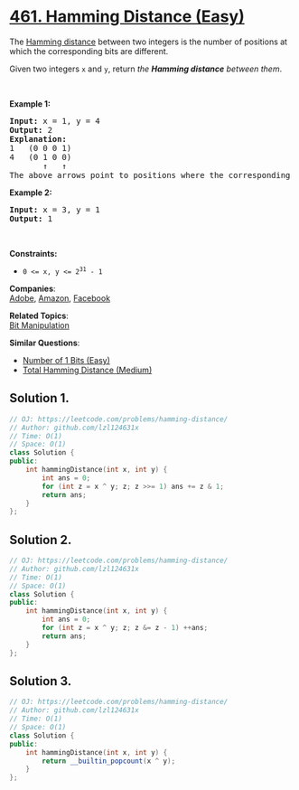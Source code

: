 # [461. Hamming Distance (Easy)](https://leetcode.com/problems/hamming-distance/)

<p>The <a href="https://en.wikipedia.org/wiki/Hamming_distance" target="_blank">Hamming distance</a> between two integers is the number of positions at which the corresponding bits are different.</p>

<p>Given two integers <code>x</code> and <code>y</code>, return <em>the <strong>Hamming distance</strong> between them</em>.</p>

<p>&nbsp;</p>
<p><strong>Example 1:</strong></p>

<pre><strong>Input:</strong> x = 1, y = 4
<strong>Output:</strong> 2
<strong>Explanation:</strong>
1   (0 0 0 1)
4   (0 1 0 0)
       ↑   ↑
The above arrows point to positions where the corresponding bits are different.
</pre>

<p><strong>Example 2:</strong></p>

<pre><strong>Input:</strong> x = 3, y = 1
<strong>Output:</strong> 1
</pre>

<p>&nbsp;</p>
<p><strong>Constraints:</strong></p>

<ul>
	<li><code>0 &lt;=&nbsp;x, y &lt;= 2<sup>31</sup> - 1</code></li>
</ul>


**Companies**:  
[Adobe](https://leetcode.com/company/adobe), [Amazon](https://leetcode.com/company/amazon), [Facebook](https://leetcode.com/company/facebook)

**Related Topics**:  
[Bit Manipulation](https://leetcode.com/tag/bit-manipulation/)

**Similar Questions**:
* [Number of 1 Bits (Easy)](https://leetcode.com/problems/number-of-1-bits/)
* [Total Hamming Distance (Medium)](https://leetcode.com/problems/total-hamming-distance/)

## Solution 1.

```cpp
// OJ: https://leetcode.com/problems/hamming-distance/
// Author: github.com/lzl124631x
// Time: O(1)
// Space: O(1)
class Solution {
public:
    int hammingDistance(int x, int y) {
        int ans = 0;
        for (int z = x ^ y; z; z >>= 1) ans += z & 1;
        return ans; 
    }
};
```

## Solution 2.

```cpp
// OJ: https://leetcode.com/problems/hamming-distance/
// Author: github.com/lzl124631x
// Time: O(1)
// Space: O(1)
class Solution {
public:
    int hammingDistance(int x, int y) {
        int ans = 0;
        for (int z = x ^ y; z; z &= z - 1) ++ans;
        return ans; 
    }
};
```

## Solution 3.

```cpp
// OJ: https://leetcode.com/problems/hamming-distance/
// Author: github.com/lzl124631x
// Time: O(1)
// Space: O(1)
class Solution {
public:
    int hammingDistance(int x, int y) {
        return __builtin_popcount(x ^ y);
    }
};
```